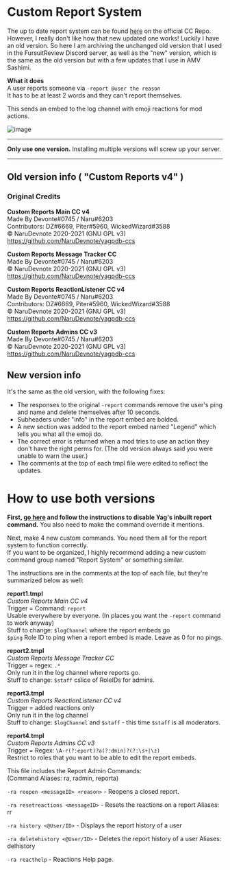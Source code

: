 # Custom Report System

The up to date report system can be found [here](https://yagpdb-cc.github.io/moderation/report-system/overview) on the official CC Repo.     
However, I really don't like how that new updated one works! Luckily I have an old version. So here I am archiving the unchanged old version that I used in the FursuitReview Discord server, as well as the "new" version, which is the same as the old version but with a few updates that I use in AMV Sashimi.

**What it does**     
A user reports someone via `-report @user the reason`    
It has to be at least 2 words and they can't report themselves.

This sends an embed to the log channel with emoji reactions for mod actions.

![image](https://user-images.githubusercontent.com/20410737/178613458-069dfd85-8ff9-4690-b1c5-8973116753f1.png)

-----

**Only use one version.** Installing multiple versions will screw up your server.

----

## Old version info ( "Custom Reports v4" )

### Original Credits
**Custom Reports Main CC v4**     
    Made By Devonte#0745 / Naru#6203    
    Contributors: DZ#6669, Piter#5960, WickedWizard#3588      
    © NaruDevnote 2020-2021 (GNU GPL v3)    
	https://github.com/NaruDevnote/yagpdb-ccs 
	
**Custom Reports Message Tracker CC**     
    Made By Devonte#0745 / Naru#6203    
    © NaruDevnote 2020-2021 (GNU GPL v3)    
    https://github.com/NaruDevnote/yagpdb-ccs    
	
**Custom Reports ReactionListener CC v4**     
    Made By Devonte#0745 / Naru#6203     
    Contributors: DZ#6669, Piter#5960, WickedWizard#3588      
    © NaruDevnote 2020-2021 (GNU GPL v3)     
    https://github.com/NaruDevnote/yagpdb-ccs
	
**Custom Reports Admins CC v3**      
    Made By Devonte#0745 / Naru#6203     
    © NaruDevnote 2020-2021 (GNU GPL v3)     
    https://github.com/NaruDevnote/yagpdb-ccs
	
	

## New version info
It's the same as the old version, with the following fixes:    
- The responses to the original `-report` commands remove the user's ping and name and delete themselves after 10 seconds.
- Subheaders under "info" in the report embed are bolded.
- A new section was added to the report embed named "Legend" which tells you what all the emoji do.
- The correct error is returned when a mod tries to use an action they don't have the right perms for. (The old version always said you were unable to warn the user.)
- The comments at the top of each tmpl file were edited to reflect the updates.

# How to use both versions

**First, [go here](https://yagpdb-cc.github.io/moderation/report-system/overview) and follow the instructions to disable Yag's inbuilt report command.** You also need to make the command override it mentions.


Next, make 4 new custom commands. You need them all for the report system to function correctly.     
If you want to be organized, I highly recommend adding a new custom command group named "Report System" or something similar.

The instructions are in the comments at the top of each file, but they're summarized below as well:

**report1.tmpl**      
*Custom Reports Main CC v4*     
Trigger = Command: `report`     
Usable everywhere by everyone. (In places you want the `-report` command to work anyway)     
Stuff to change: `$logChannel` where the report embeds go      
`$ping` Role ID to ping when a report embed is made. Leave as 0 for no pings.

**report2.tmpl**      
*Custom Reports Message Tracker CC*    
Trigger = regex: `.*`     
Only run it in the log channel where reports go.     
Stuff to change: `$staff` cslice of RoleIDs for admins.

**report3.tmpl**      
*Custom Reports ReactionListener CC v4*     
Trigger = added reactions only      
Only run it in the log channel      
Stuff to change: `$logChannel` and `$staff` - this time `$staff` is all moderators.

**report4.tmpl**      
*Custom Reports Admins CC v3*     
Trigger = Regex: `\A-r(?:eport)?a(?:dmin)?(?:\s+|\z)`      
Restrict to roles that you want to be able to edit the report embeds.

This file includes the Report Admin Commands:     
(Command Aliases: ra, radmin, reporta)

`-ra reopen <messageID> <reason>` - Reopens a closed report.

`-ra resetreactions <messageID>` - Resets the reactions on a report
Aliases: rr

`-ra history <@User/ID>` - Displays the report history of a user

`-ra deletehistory <@User/ID>` - Deletes the report history of a user
Aliases: delhistory

`-ra reacthelp` - Reactions Help page.
